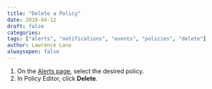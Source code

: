 ```yaml
---
title: "Delete a Policy"
date: 2018-04-12
draft: false
categories:
tags: ["alerts", "notifications", "events", "policies", "delete"]
author: Lawrence Lane
alwaysopen: false
---
```



1. On the [Alerts page][1], select the desired policy.
2. In Policy Editor, click **Delete**.


[1]: /alerts-notifications/alerts-page
